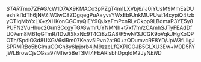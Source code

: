 $START$mo7ZFAG/cW1D7AX9KMACo3pPZgT4m1LXVbj6/iJ0iYUsM9MmEaDUeshIkI1dTh6jNVZIW3wC8ZDgqegPuA+yvsYWxEbPJnkMUPUwt14cypiQ4/zbyCTIqMbYxLX+zXHKonCGCsyQiEY9QJxaFmPcnRLvOkpp9LBdmaP3YE5y8PUFNzVuHhuc2G/m3CcgyTG/GwmrUYNMNh+t7xf7m/zCAmhSJTyFEAdDfU07em8M61qGTmR/1DvJtSkxNc9T4Ci8zGA8/F5wN/3JCGK9oVqkJHgKoQPOTh/SpdlO3d8UXGV6sIRm07Keav5lPvn2at90+zODumvcRF8YD/JpW3fLllgJSPRMRBo5bGlmuCOGh8y6lpjorb4jM9zzeLfQXPlGOJB5GLXU3Ew+M0D5hYjWLBrowCjsCGsa97Mfiw5BeT3Mt4FEARlsbhDpqIdM2JyN$END$